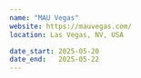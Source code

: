 ```yaml
---
name: "MAU Vegas"
website: https://mauvegas.com/
location: Las Vegas, NV, USA

date_start: 2025-05-20
date_end:   2025-05-22
---
```

